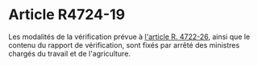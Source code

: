 # Article R4724-19

Les modalités de la vérification prévue à [l'article R. 4722-26][1], ainsi que le contenu du rapport de vérification, sont fixés par arrêté des ministres chargés du travail et de l'agriculture.

 [1]: /affichCodeArticle.do?cidTexte=LEGITEXT000006072050&idArticle=LEGIARTI000018493862&dateTexte=&categorieLien=cid